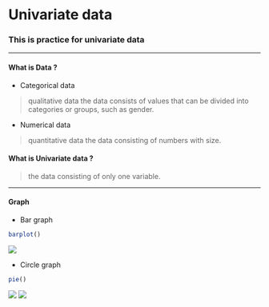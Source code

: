 # Univariate data
### This is practice for univariate data
***
#### What is Data ?
* Categorical data
> qualitative data
the data consists of values that can be divided into categories or groups, such as gender.
* Numerical data
> quantitative data
the data consisting of numbers with size.
#### What is Univariate data ?
> the data consisting of only one variable.
***
#### Graph
* Bar graph
```r
barplot()
```
<img src="https://user-images.githubusercontent.com/46131688/72046926-bbac4c80-32fc-11ea-9b4b-ed00b3aae349.png">

* Circle graph
```r
pie()
```
<img style="display: inline-block" src="https://user-images.githubusercontent.com/46131688/72046719-52c4d480-32fc-11ea-95ba-09e85ce0edb1.png">
<img style="display: inline-block" src="https://user-images.githubusercontent.com/46131688/72046765-67a16800-32fc-11ea-9b7c-837e30b4ff0c.png">
